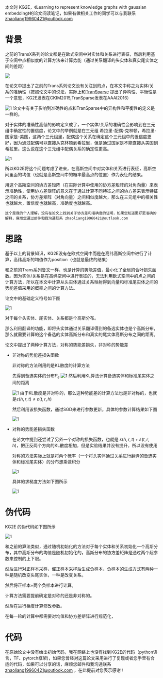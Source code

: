 本文时 KG2E，《Learning to represent knowledge graphs with gaussian embedding》的论文阅读笔记，如果有做相关工作的同学可以与我联系 zhaoliang19960421@outlook.com

# 背景
之前的TransX系列的论文都是在欧式空间中对实体和关系进行表征，然后利用基于空间中点相似度的计算方法来计算势能（通过关系翻译的头实体和真实尾实体之间的差距）

![](https://note.youdao.com/yws/public/resource/f97529f58c24ed5763a838a3bf7976d1/xmlnote/C42C0825CC8746DC98FDF1168B8BEC66/3914)

在论文中提出了之前的Trans系列论文没有关注到的点，在本文中称之为实体/关系的准确性（按照论文中的说法，实际上和[TranSparse](https://github.com/ZhaoLiang-GitHub/PaperReading/tree/master/GraphEmbedding/TransX/TranSparse%EF%BC%8CAAAI2016%EF%BC%8C%E3%80%8AKnowledge%20graph%20completion%20with%20adaptive%20sparse%20transfer%20matrix%E3%80%8B) 提出了异构性、平衡性是一个意思，KG2E发表在CKIM2015,TranSparse发表在AAAI2016）

![1](https://note.youdao.com/yws/public/resource/f97529f58c24ed5763a838a3bf7976d1/xmlnote/94D070D8D1DD4E36B3CD6FCBEF81068D/3916)
论文中有关于影响到准确性的点和TranSparse中的异构性和平衡性的定义是一样的。

对于实体的准确性高低的影响定义成了，一个实体/关系的准确性会影响到在三元组中确定性的置信度，论文中的举例就是在三元组 希拉里-配偶-克林顿，希拉里-国家是-美国，这两个三元组里，配偶这个关系在确定这个三元组中的置信度更好，因为通过配偶可以直接从克林顿到希拉里，但是通过国家是不能直接从美国到希拉里。这么说在这个三元组中配偶关系的确定性更高。

![1](https://note.youdao.com/yws/public/resource/f97529f58c24ed5763a838a3bf7976d1/xmlnote/BDEADC105F604D3EB9AEBAF72ED5ABD5/3918)

所以KG2E将这个问题考虑了进来，在高斯空间中对实体和关系进行表征，高斯空间里面的均值（也就是高斯空间中的概率最高点的位置）作为表征的结果。

用这个高斯空间的协方差矩阵（在实际计算中使用的协方差矩阵的对角向量）来表示准确性，使用协方差矩阵的意义在于通过计算不同特征之间的协方差来表示特征之间的关系，协方差矩阵（对角向量）之间相似度越大，那么在三元组中的相关性也就越大，置信度也就越高，准确度也就越高。

    这个是我的个人理解，没有在论文上找到关于协方差和准确度的证明，如果您知道更好更准确的解释，麻烦您通过邮件和我沟通联系 zhaoliang19960421@outlook.com

#  思路
基于以上的背景知识，KG2E没有在欧式空间中而是在高纬高斯空间中进行了计算，高纬高斯的均值作为position（也就是最终的结果）

和之前的Trans系列鲁文一样，也是计算的势能差值，最小化了全局的合叶损失函数。因为实体/关系是在高纬空间中进行表征的，无法利用欧式空间中的点之间的计算方法，所以在本文中计算从头实体通过关系映射得到向量和标准尾实体之间的势能差值采用的概率之间的计算方法。

论文中的基础定义符号如下图

![1](https://note.youdao.com/yws/public/resource/f97529f58c24ed5763a838a3bf7976d1/xmlnote/B2C57160CCDB44F48858651830100EE8/3920)

对于每个头实体、尾实体、关系都是个高斯分布。

那么利用翻译的功能，即将头实体通过关系翻译得到的备选实体也是个高斯分布，那么就需要计算的这个备选的实体高斯分布和真实的尾实体高斯分布之间的距离。

论文中提出了两种计算方法，对称的势能差损失，非对称的势能差

- 非对称的势能差损失函数

    非对称的方法利用的是KL散度的计算方法

    先得到备选实体的分布$P_e$
    ![1](https://note.youdao.com/yws/public/resource/f97529f58c24ed5763a838a3bf7976d1/xmlnote/D296132EE19B401691BECABF6FC5D2FB/3922)
    然后利用KL算法计算备选实体和标准尾实体之间的距离

    ![1](https://note.youdao.com/yws/public/resource/f97529f58c24ed5763a838a3bf7976d1/xmlnote/7FAB3429A7C34F33B0DF54678AF3AC64/3924)
    由于KL散度是非对称的，那么这种势能差的计算方法也是非对称的，也就是$\varepsilon(h,r,t)\neq\varepsilon(t,r,h)$

    然后利用该损失函数，通过SGD来进行参数更新，具体的参数计算结果如下图

    ![1](https://note.youdao.com/yws/public/resource/f97529f58c24ed5763a838a3bf7976d1/xmlnote/C4234D1E8AD94796B4D4F59A7C5EEA96/3926)

- 对称的势能差损失函数

    在论文中提到还尝试了另外一个对称的损失函数，也就是
$\varepsilon(h,r,t)+\varepsilon(t,r,h)$，把正反两个方向的KL散度相加，但是实验结果并没有提升，所以没有使用

    对称的方法实际上就是将两个概率（一个将头实体通过关系进行翻译的备选实体和标准尾实体）的分布想乘做积分

    ![1](https://note.youdao.com/yws/public/resource/f97529f58c24ed5763a838a3bf7976d1/xmlnote/A34D41FAE504478F9004CC372A637D5E/3928)

    具体的求梯度方法如下图所示

    ![1](https://note.youdao.com/yws/public/resource/f97529f58c24ed5763a838a3bf7976d1/xmlnote/FC0D81899311421F97957727E977A4AD/3930)

# 伪代码
KG2E 的伪代码如下图所示

![1](https://note.youdao.com/yws/public/resource/f97529f58c24ed5763a838a3bf7976d1/xmlnote/C6B9C1AF2F5B4E4FB2D2C44A18D05357/3932)  

和之前的算法类似，通过随机初始化的方法对于每个实体和关系初始化一个高斯分布，其中高斯分布的均值是随机初始化的，高斯分布的协方差矩阵是通过两个超参数来控制的上下限。

然后进行对正样本采样，催正样本采样后生成负样本，负样本的生成方式有两种一种是随机改变头尾实体，一种是改变关系。

然后将正样本+两个负样本进行计算。

计算方法需要提前确定是对称的还是非对称的。

然后在进行梯度计算修改参数。

在每一轮的计算中都需要对均值和协方差矩阵进行规范化，

# 代码

在原始论文中没有给出初始代码，我在网络上也没有找到KG2E的代码（python语言，TF、pytorch框架)，如果您曾经对这篇论文采用进行了复现或者您手里有合适的代码，如果可以分享的话，麻烦您邮件和我沟通联系 zhaoliang19960421@outlook.com ，在此提前对您表示感谢！

